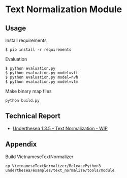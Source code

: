 # Text Normalization Module

## Usage

Install requirements

```
$ pip install -r requirements
```

Evaluation

```
$ python evaluation.py
$ python evaluation.py model=vtt
$ python evaluation.py model=nvh
$ python evaluation.py model=vtm
```

Make binary map files

```
python build.py
```

## Technical Report

* [Underthesea 1.3.5 - Text Normalization - WIP](reports/Underthesea_1_3_5___Text_Normalization__WIP.pdf)

## Appendix

Build VietnameseTextNormalizer

```
cp VietnameseTextNormalizer/ReleasePython3 underthesea/examples/text_normalize/tools/module
```
